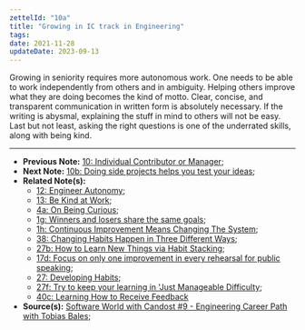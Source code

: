 ```yaml
---
zettelId: "10a"
title: "Growing in IC track in Engineering"
tags:
date: 2021-11-28
updateDate: 2023-09-13
---
```


Growing in seniority requires more autonomous work. One needs to be able to work independently from others and in ambiguity. Helping others improve what they are doing becomes the kind of motto. Clear, concise, and transparent communication in written form is absolutely necessary. If the writing is abysmal, explaining the stuff in mind to others will not be easy. Last but not least, asking the right questions is one of the underrated skills, along with being kind.

---

- **Previous Note:** [10: Individual Contributor or Manager](/notes/10/);
- **Next Note:** [10b: Doing side projects helps you test your ideas](/notes/10b/);
- **Related Note(s):**
  - [12: Engineer Autonomy](/notes/12/);
  - [13: Be Kind at Work](/notes/13/);
  - [4a: On Being Curious](/notes/4a/);
  - [1g: Winners and losers share the same goals](/notes/1g/);
  - [1h: Continuous Improvement Means Changing The System](/notes/1h/);
  - [38: Changing Habits Happen in Three Different Ways](/notes/38/);
  - [27b: How to Learn New Things via Habit Stacking](/notes/27b/);
  - [17d: Focus on only one improvement in every rehearsal for public speaking](/notes/17d/);
  - [27: Developing Habits](/notes/27/);
  - [27f: Try to keep your learning in 'Just Manageable Difficulty](/notes/27f/);
  - [40c: Learning How to Receive Feedback](/notes/40c/)
- **Source(s):** [Software World with Candost #9 - Engineering Career Path with Tobias Bales](https://candost.substack.com/p/9-engineering-career-path);
